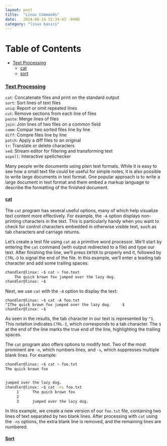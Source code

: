 ```yaml
---
layout: post
title:  "Linux Commands"
date:   2024-08-14 15:34:43 -0400
category: "linux basics"
---
```


# Table of Contents
- [Text Processing](#text-processing)
    - [cat](#cat)
    - [sort](#sort)

### [Text Processing](#text-processing) 
`cat`: Concatenate files and print on the standard output\
`sort`: Sort lines of text files\
`uniq`: Report or omit repeated lines\
`cut`: Remove sections from each line of files\
`paste`: Merge lines of files\
`join`: Join lines of two files on a common field\
`comm`: Compar two sorted files line by line\
`diff`: Compre files line by line\
`patch`: Apply a diff files to an original\
`tr`: Translate or delete characters\
`sed`: Stream editor for filtering and transforming text\
`aspell`: Interactive spellchecker

Many people write documents using plain text formats. While it is easy to see how a small text file could be useful for simple notes, it is also possible to write large documents in text format. One popular approach is to write a large document in text format and them embed a markup language to describe the formatting of the finished document. 

#### [cat](#cat)

The `cat` program has several useful options, many of which help visualize text content more effectively. For example, the `-A` option displays non-printing characters in the text. This is particularly handy when you want to check for control characters embedded in otherwise visible text, such as tab characters and carriage returns.

Let’s create a test file using `cat` as a primitive word processor. We’ll start by entering the `cat` command (with output redirected to a file) and type our text. After finishing the line, we’ll press `ENTER` to properly end it, followed by `CTRL-D` to signal the end of the file. In this example, we’ll enter a leading tab character and add some trailing spaces:

```bash
chandler@linux: ~$ cat > foo.text
    The quick brown fox jumped over the lazy dog.
chandler@linux: ~$
```

Next, we use `cat` with the `-A` option to display the text:

```
chandler@linux: ~$ cat -A foo.txt
^IThe quick brown fox jumped over the lazy dog.     $
chandler@linux: ~$
```

As seen in the results, the tab character in our text is represented by `^I`. This notation indicates `CTRL-I`, which corresponds to a tab character. The `$` at the end of the line marks the true end of the line, highlighting the trailing spaces.

The `cat` program also offers options to modify text. Two of the most prominent are `-n`, which numbers lines, and `-s`, which suppresses multiple blank lines. For example:

```bash
chandler@linux: ~$ cat > foo.txt
The quick brown fox


jumped over the lazy dog.
chandler@linux: ~$ cat -ns foo.txt
     1      The quick brown fox
     2
     3      jumped over the lazy dog.
```
In this example, we create a new version of our `foo.txt` file, containing two lines of text separated by two blank lines. After processing with `cat` using the `-ns` options, the extra blank line is removed, and the remaining lines are numbered.

#### [Sort](#sort) 
